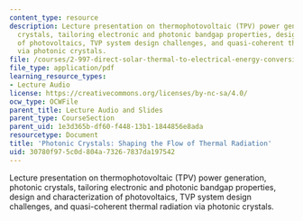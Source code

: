 ```yaml
---
content_type: resource
description: Lecture presentation on thermophotovoltaic (TPV) power generation, photonic
  crystals, tailoring electronic and photonic bandgap properties, design and characterization
  of photovoltaics, TVP system design challenges, and quasi-coherent thermal radiation
  via photonic crystals.
file: /courses/2-997-direct-solar-thermal-to-electrical-energy-conversion-technologies-fall-2009/30780f975c0d804a73267837da197542_MIT2_997F09_lec11.pdf
file_type: application/pdf
learning_resource_types:
- Lecture Audio
license: https://creativecommons.org/licenses/by-nc-sa/4.0/
ocw_type: OCWFile
parent_title: Lecture Audio and Slides
parent_type: CourseSection
parent_uid: 1e3d365b-df60-f448-13b1-1844856e8ada
resourcetype: Document
title: 'Photonic Crystals: Shaping the Flow of Thermal Radiation'
uid: 30780f97-5c0d-804a-7326-7837da197542
---
```

Lecture presentation on thermophotovoltaic (TPV) power generation, photonic crystals, tailoring electronic and photonic bandgap properties, design and characterization of photovoltaics, TVP system design challenges, and quasi-coherent thermal radiation via photonic crystals.